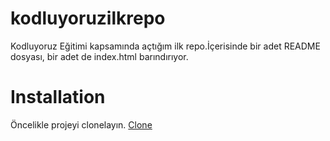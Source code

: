 # kodluyoruzilkrepo
Kodluyoruz Eğitimi kapsamında açtığım ilk repo.İçerisinde bir adet README dosyası, bir adet de index.html barındırıyor.


# Installation
Öncelikle projeyi clonelayın. 
[Clone](https://github.com/smtartul/kodluyoruzilkrepo)

